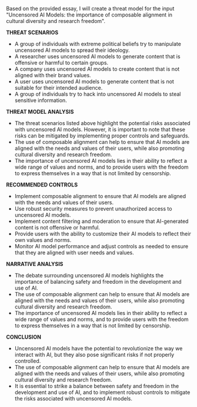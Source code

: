 Based on the provided essay, I will create a threat model for the input "Uncensored AI Models: the importance of composable alignment in cultural diversity and research freedom".

**THREAT SCENARIOS**

* A group of individuals with extreme political beliefs try to manipulate uncensored AI models to spread their ideology.
* A researcher uses uncensored AI models to generate content that is offensive or harmful to certain groups.
* A company uses uncensored AI models to create content that is not aligned with their brand values.
* A user uses uncensored AI models to generate content that is not suitable for their intended audience.
* A group of individuals try to hack into uncensored AI models to steal sensitive information.

**THREAT MODEL ANALYSIS**

* The threat scenarios listed above highlight the potential risks associated with uncensored AI models. However, it is important to note that these risks can be mitigated by implementing proper controls and safeguards.
* The use of composable alignment can help to ensure that AI models are aligned with the needs and values of their users, while also promoting cultural diversity and research freedom.
* The importance of uncensored AI models lies in their ability to reflect a wide range of values and norms, and to provide users with the freedom to express themselves in a way that is not limited by censorship.

**RECOMMENDED CONTROLS**

* Implement composable alignment to ensure that AI models are aligned with the needs and values of their users.
* Use robust security measures to prevent unauthorized access to uncensored AI models.
* Implement content filtering and moderation to ensure that AI-generated content is not offensive or harmful.
* Provide users with the ability to customize their AI models to reflect their own values and norms.
* Monitor AI model performance and adjust controls as needed to ensure that they are aligned with user needs and values.

**NARRATIVE ANALYSIS**

* The debate surrounding uncensored AI models highlights the importance of balancing safety and freedom in the development and use of AI.
* The use of composable alignment can help to ensure that AI models are aligned with the needs and values of their users, while also promoting cultural diversity and research freedom.
* The importance of uncensored AI models lies in their ability to reflect a wide range of values and norms, and to provide users with the freedom to express themselves in a way that is not limited by censorship.

**CONCLUSION**

* Uncensored AI models have the potential to revolutionize the way we interact with AI, but they also pose significant risks if not properly controlled.
* The use of composable alignment can help to ensure that AI models are aligned with the needs and values of their users, while also promoting cultural diversity and research freedom.
* It is essential to strike a balance between safety and freedom in the development and use of AI, and to implement robust controls to mitigate the risks associated with uncensored AI models.
